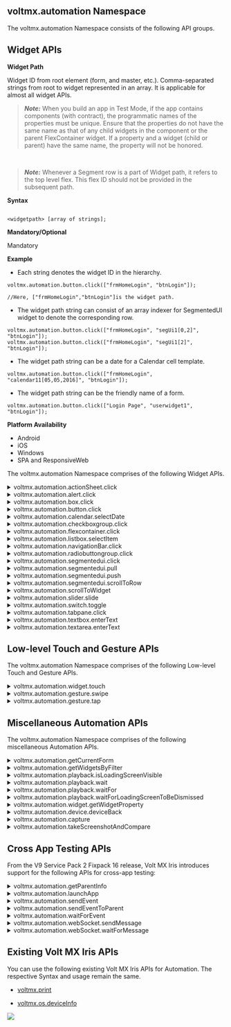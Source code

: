                             


## <a id="voltmxautomation-namespace"></a> voltmx.automation Namespace


The voltmx.automation Namespace consists of the following API groups.

Widget APIs
-----------

**Widget Path**

Widget ID from root element (form, and master, etc.). Comma-separated strings from root to widget represented in an array. It is applicable for almost all widget APIs.

> **_Note:_** When you build an app in Test Mode, if the app contains components (with contract), the programmatic names of the properties must be unique. Ensure that the properties do not have the same name as that of any child widgets in the component or the parent FlexContainer widget. If a property and a widget (child or parent) have the same name, the property will not be honored. 

<br>

> **_Note:_** Whenever a Segment row is a part of Widget path, it refers to the top level flex. This flex ID should not be provided in the subsequent path.

<b>Syntax</b>

```

<widgetpath> [array of strings];
```

<b>Mandatory/Optional</b>

Mandatory

<b>Example</b>

*   Each string denotes the widget ID in the hierarchy.
    

```
voltmx.automation.button.click(["frmHomeLogin", "btnLogin"]);

//Here, ["frmHomeLogin","btnLogin"]is the widget path.

```

*   The widget path string can consist of an array indexer for SegmentedUI widget to denote the corresponding row.
    

```
voltmx.automation.button.click(["frmHomeLogin", "segUi1[0,2]", "btnLogin"]);
voltmx.automation.button.click(["frmHomeLogin", "segUi1[2]", "btnLogin"]);
```

*   The widget path string can be a date for a Calendar cell template.

```
voltmx.automation.button.click(["frmHomeLogin", "calendar11[05,05,2016]", "btnLogin"]);
```

*   The widget path string can be the friendly name of a form.

```
voltmx.automation.button.click(["Login Page", "userwidget1", "btnLogin"]);
```

<b>Platform Availability</b>

*   Android
*   iOS
*   Windows
*   SPA and ResponsiveWeb

The voltmx.automation Namespace comprises of the following Widget APIs.

<details close markdown="block"><summary>voltmx.automation.actionSheet.click</summary> 

* * *

Triggers the click event on the provided action item, if it is visible. If the action item is not available, this API returns the No matching actionItem found message.

<b>Syntax</b>

```

voltmx.automation.actionSheet.click("actionItemTitle");
```

<b>Input Parameters</b>

  
| Parameters | Description |
| --- | --- |
| actionItemTitle [string] [Mandatory] | The name of the actionSheet item.|

 

<b>Example</b>

```
voltmx.automation.actionSheet.click("actionItemTitle");
```

<b>Return Values</b>

None

<b>Remarks</b>

Support for the record and playback features for this API is available from the V9 Service Pack 2 Fixpack 16 version of Volt MX Iris.

<b>Platform Availability</b>

*   iOS


* * *
</details>
<details close markdown="block"><summary>voltmx.automation.alert.click</summary> 

* * *

Clicks the provided button, if visible, for the Alert. If multiple alerts are simultaneously shown, this API clicks the most recent alert displayed on the screen.

<b>Syntax</b>

```

voltmx.automation.alert.click(<buttonIndex>);
```

<b>Input Parameters</b>

  
| Parameters | Description |
| --- | --- |
| buttonIndex \[0 or 1\] \[Optional\] | Alert widget supports two buttons. This APIs triggers the click on the YES label if the index is 0, and it triggers the click on the NO label if the index is 1. If the [alert type](voltmx.ui_functions_alert.md#alertType) is **information**, this API triggers the click on the OK label if the index is 0. If you do not pass any buttonIndex, the API triggers the click on the NO label for confirmation alerts and the OK label for information alerts. |

 

<b>Example</b>

```
voltmx.automation.alert.click(0);
```

<b>Return Values</b>

None

<b>Platform Availability</b>

*   Android
*   iOS
*   Windows

<b>Remarks</b>

While using Jasmine Test Automation on the Adaptive Web or Responsive Web platforms, you can use the [spyon](https://jasmine.github.io/api/3.1/global.md#spyOn) API that is provided by Jasmine to gain more control over the alerts.

For Example, you can use the `var spy = spyOn(window, '<method>').and.returnValue(<value>);` code snippet to always return the value that you specify.

The value of <method> and <value >depend on the [type of alert](voltmx.ui_functions_alert.md#alertType).  

*   For **information** and **error** alerts, replace `<method>` with `alert`, and replace the `<value>` parameter with `true`.  
    
*   For **confirmation** alerts, replace `<method>` with `confirm`, and replace the `<value>` parameter with either `true` or `false`.

<b>Example</b>

> ```
if("testcase", async
>     function() {
>         var spy = spyOn(window, 'confirm').and.returnValue(true);
>         voltmx.automation.button.click(["Form", "btn"]);
>         expect(spy).toBe(true);
>     });
> ```

* * *

</details>
<details close markdown="block"><summary>voltmx.automation.box.click</summary>

* * *

Triggers the Box click event on the specified widget, if it is visible and enabled.

<b>Syntax</b>

```

voltmx.automation.box.click (<widgetpath>);
```

<b>Input Parameters</b>

  
| Parameters | Description |
| --- | --- |
| widgetpath \[array of strings\] \[Mandatory\] | Widget ID from root element (form, and master, etc.). Comma-separated strings from root to widget represented in an array. |

 

<b>Example</b>

```
voltmx.automation.box.click(["frmHomeLogin","boxId"]);
```

<b>Return Values</b>

None

<b>Platform Availability</b>

*   Android
*   iOS
*   Windows
*   SPA and Responsive Web

* * *

</details>
<details close markdown="block"><summary>voltmx.automation.button.click</summary>

* * *

Triggers the Button click event on the specified widget, if it is visible and enabled.

<b>Syntax</b>

```

voltmx.automation.button.click (<widgetpath>);
```

<b>Input Parameters</b>

  
| Parameters | Description |
| --- | --- |
| widgetpath \[array of strings\] \[Mandatory\] | Widget ID from root element (form, and master, etc.). Comma-separated strings from root to widget represented in an array. |

 

<b>Example</b>

```

voltmx.automation.button.click(["frmHomeLogin","btnLogin"]);
voltmx.automation.button.click(["frmHomeLogin","segUi1[0,2]", "btnLogin"]);
voltmx.automation.button.click(["frmHomeLogin","segUi1[2]", "btnLogin"]);
```

<b>Return Values</b>

None

<b>Platform Availability</b>

*   Android
*   iOS
*   Windows
*   SPA and ResponsiveWeb

* * *

</details>
<details close markdown="block"><summary>voltmx.automation.calendar.selectDate</summary>

* * *

Triggers the Calendar click event on the specified widget, if it is visible and enabled.

> **_Note:_** Supported view type is pop-up grid

<b>Syntax</b>

```

voltmx.automation.calendar.selectDate (<widgetpath>, <newDate>);
```

<b>Input Parameters</b>

  
| Parameters | Description |
| --- | --- |
| widgetpath \[array of strings\] \[Mandatory\] | Widget ID from root element (form, and master, etc.). Comma-separated strings from root to widget represented in an array. |
| newDate \[array\] \[Mandatory\] | Array representation of a date in mm/dd/yyyy format as \[mm, dd, yyyy\] co-ordinate. This format is irrespective of the calendar format. |

 

<b>Example</b>

```

voltmx.automation.calendar.selectDate(["frmHomeLogin","calenderId"], [12,15,2017]);
```

<b>Return Values</b>

None

> **_Note:_** Automation is supported only for the Calendar default view.

<b>Platform Availability</b>

*   Android
*   iOS
*   Windows
*   SPA and ResponsiveWeb

* * *

</details>
<details close markdown="block"><summary>voltmx.automation.checkboxgroup.click</summary>

* * *

Triggers the CheckBoxGroup click event on the specified widget, if it is visible and enabled.

<b>Syntax</b>

```

voltmx.automation.checkboxgroup.click (<widgetpath>, <chkBoxKey>);
```

<b>Input Parameters</b>

  
| Parameters | Description |
| --- | --- |
| widgetpath \[array of strings\] \[Mandatory\] | Widget ID from root element (form, and master, etc.). Comma-separated strings from root to widget represented in an array. |
| chkBoxKey \[array/integer\] \[Mandatory\] | CheckBoxGroup item that is to be clicked. > **_Note:_** The value of the chkBoxKey must be an Integer for the Table viewType. For all other viewTypes, the value of the chkBoxKey must be an array. |

 

<b>Example</b>

```

voltmx.automation.checkboxgroup.click(["frmHomeLogin","checkboxgroupId"], "checkBoxKey");
```

<b>Return Values</b>

None

<b>Platform Availability</b>

*   Android
*   iOS
*   Windows
*   SPA and ResponsiveWeb

* * *

</details>
<details close markdown="block"><summary>voltmx.automation.flexcontainer.click</summary>

* * *

Triggers the FlexContainer click event on the specified widget, if it is visible and enabled.

<b>Syntax</b>

```

voltmx.automation.flexcontainer.click (<widgetpath>);
```


<b>Input Parameters</b>

  
| Parameters | Description |
| --- | --- |
| widgetpath \[array of strings\] \[Mandatory\] | Widget ID from root element (form, and master, etc.). Comma-separated strings from root to widget represented in an array. |

 

<b>Example</b>

```
voltmx.automation.flexcontainer.click(["frmHomeLogin","flexContainerId"]);
```

<b>Return Values</b>

None

<b>Platform Availability</b>

*   Android
*   iOS
*   Windows
*   SPA and ResponsiveWeb

* * *

</details>
<details close markdown="block"><summary>voltmx.automation.listbox.selectItem</summary>

* * *

Triggers the ListBox click event on the specified widget, if it is visible and enabled.

<b>Syntax</b>

```

voltmx.automation.listbox.selectItem(<widgetpath>, <key>);
```

<b>Input Parameters</b>

  
| Parameters | Description |
| --- | --- |
| widgetpath \[array of strings\] \[Mandatory\] | Widget ID from root element (form, and master, etc.). Comma-separated strings from root to widget represented in an array. |
| key \[string/integer\] \[Mandatory\] | Indicates the key in the ListBox for which item is to be clicked. > **_Note:_** The value of the key must be an Integer for the Table viewType. For all other viewTypes, the value of the key must be a string. |

 

<b>Return Values</b>

None

<b>Example</b>

```

voltmx.automation.listbox.selectItem(["frmHomeLogin","listbox"], "key1");

```

<b>Platform Availability</b>

*   Android
*   iOS
*   Windows
*   SPA and ResponsiveWeb

* * *

</details>
<details close markdown="block"><summary>voltmx.automation.navigationBar.click</summary>

* * *

Triggers the click event on the barButton item of the navigation bar, if it is visible and enabled.

<b>Syntax</b>

```

voltmx.automation.navigationBar.click("barButtonId");
```

<b>Input Parameters</b>

  
| Parameters | Description |
| --- | --- |
| barButtonId [string] [Mandatory] | The ID of the BarButtonItem.|


<b>Return Values</b>

None

<b>Example</b>

```

voltmx.automation.navigationBar.click("barButtonId");

```

<b>Remarks</b>

Support for the record and playback features for this API is available from the V9 Service Pack 2 Fixpack 16 version of Volt MX Iris.

<b>Platform Availability</b>

*   iOS

* * *

</details>
<details close markdown="block"><summary>voltmx.automation.radiobuttongroup.click</summary>

* * *

Triggers the RadioButtonGroup click event on the specified widget, if it is visible and enabled.

<b>Syntax</b>

```

voltmx.automation.radiobuttongroup.click(<widgetpath>, <key>);
```

<b>Input Parameters</b>

  
| Parameters | Description |
| --- | --- |
| widgetpath \[array of strings\] \[Mandatory\] | Widget ID from root element (form, and master, etc.). Comma-separated strings from root to widget represented in an array. |
| key \[string/integer\] \[Mandatory\] | Radiobutton key that needs to be clicked. > **_Note:_** The value of the key must be an Integer for the Table viewType. For all other viewTypes, the value of the key must be a string. |

 

<b>Example</b>

```
voltmx.automation.radiobuttongroup.click(["frmHomeLogin","rdBtnId"], "rdBtnkey");
```

<b>Return Values</b>

None

<b>Platform Availability</b>

*   Android
*   iOS
*   Windows
*   SPA and ResponsiveWeb

* * *

</details>
<details close markdown="block"><summary>voltmx.automation.segmentedui.click</summary>

* * *

Triggers the SegmentedUI click event on the specified widget, if it is visible and enabled.

<b>Syntax</b>

```

voltmx.automation.segmentedui.click(<widgetpath>);
```

<b>Input Parameters</b>

  
| Parameters | Description |
| --- | --- |
| widgetpath \[array of strings\] \[Mandatory\] | Widget ID from root element (form, and master, etc.). Comma-separated strings from root to widget represented in an array. |

 

<b>Example</b>

```
voltmx.automation.segmentedui.click(["frmHomeLogin","segmentedUIId[0,2]"]);
```

<b>Return Values</b>

None

> **_Note:_** Automation is supported only for the Segment table view.

<b>Platform Availability</b>

*   Android
*   iOS
*   Windows
*   SPA and ResponsiveWeb

* * *

</details>
<details close markdown="block"><summary>voltmx.automation.segmentedui.pull</summary>

* * *

Triggers the onPull event on the SegmentedUI, if it is set.

<b>Syntax</b>

```

voltmx.automation.segmentedui.pull(<widgetpath>);
```

<b>Input Parameters</b>

  
| Parameters | Description |
| --- | --- |
| widgetpath \[array of strings\] \[Mandatory\] | Widget ID from root element (form, and master, etc.). Comma-separated strings from root to widget represented in an array. |

<b>Example</b>

```
voltmx.automation.segmentedui.pull(["frmHomeLogin","segmentedUIId"]);

```

<b>Return Values</b>

None

> **_Note:_** Automation is supported only for the Segment table view.

<b>Platform Availability</b>

*   Android
*   iOS
*   ResponsiveWeb

* * *

</details>
<details close markdown="block"><summary>voltmx.automation.segmentedui.push</summary>

* * *

Triggers the onPush event on the SegmentedUI, if it is set.

<b>Syntax</b>

```

voltmx.automation.segmentedui.push(<widgetpath>);
```

<b>Input Parameters</b>

  
| Parameters | Description |
| --- | --- |
| widgetpath \[array of strings\] \[Mandatory\] | Widget ID from root element (form, and master, etc.). Comma-separated strings from root to widget represented in an array. |

<b>Example</b>

```
voltmx.automation.segmentedui.push(["frmHomeLogin"," segmentedUIId "]);
```

<b>Return Values</b>

None

> **_Note:_** Automation is supported only for the Segment table view.

<b>Platform Availability</b>

*   Android
*   iOS
*   ResponsiveWeb

* * *

</details>
<details close markdown="block"><summary>voltmx.automation.segmentedui.scrollToRow</summary>

* * *

Triggers the segment to scroll to the row specified by the index of the specified widget, if it is visible and enabled.

<b>Syntax</b>

```

voltmx.automation.segmentedui.scrollToRow(<widgetpath>);
```

<b>Input Parameters</b>

  
| Parameters | Description |
| --- | --- |
| widgetpath \[array of strings\] \[Mandatory\] | Widget ID from root element (form, and master, etc.). Comma-separated strings from root to widget represented in an array. |

 

<b>Example</b>

```
voltmx.automation.segmentedui.scrollToRow(["frmHomeLogin"," segmentedUIId[12]"]);
voltmx.automation.segmentedui.scrollToRow(["frmHomeLogin"," segmentedUIId[1,3]"]);

```

<b>Return Values</b>

None

> **_Note:_** Automation is supported only for the Segment table view.

Remarks

The voltmx.automation.segmentedui.scrollToRow API does not work on the section header of the Segment.

<b>Platform Availability</b>

*   Android
*   iOS
*   Windows
*   SPA and ResponsiveWeb

* * *

</details>
<details close markdown="block"><summary>voltmx.automation.scrollToWidget</summary>

* * *

Scrolls to ensure that the widget appears in view. It is an awaitable API.

<b>Syntax</b>

```

voltmx.automation.scrollToWidget(<widgetpath>);
```

<b>Input Parameters</b>

  
| Parameter | Description |
| --- | --- |
| widgetpath \[array of strings\] \[Mandatory\] | Widget ID from root element (form, and master, etc.). Comma-separated strings from root to widget represented in an array. |

 

<b>Example</b>

```
await voltmx.automation.scrollToWidget(["frmHomeLogin","btnLogin"]);

```

<b>Return Values</b>

None

> **_Note:_** If segment is a part of widgetpath, then it scrolls only to the segment.

<b>Platform Availability</b>

*   Android
*   iOS
*   Windows
*   SPA and ResponsiveWeb

* * *

</details>
<details close markdown="block"><summary>voltmx.automation.slider.slide</summary>

* * *

Triggers the Slider slide event on the specified widget, if it is visible and enabled.

<b>Syntax</b>

```

voltmx.automation.slider.slide(<widgetpath>, <newValue>);
```

<b>Input Parameters</b>

  
| Parameters | Description |
| --- | --- |
| widgetpath \[array of strings\] \[Mandatory\] | Widget ID from root element (form, and master, etc.). Comma-separated strings from root to widget represented in an array. |
| newValue \[number\] \[Mandatory\] | New slider value within a minimum and maximum range. |

 

<b>Example</b>

```
voltmx.automation.slider.slide(["frmHomeLogin","sliderId"], 25);
```

<b>Return Values</b>

None

<b>Platform Availability</b>

*   Android
*   iOS
*   Windows
*   SPA and ResponsiveWeb

* * *

</details>
<details close markdown="block"><summary>voltmx.automation.switch.toggle</summary>

* * *

Toggles the Switch between ON/OFF on the specified widget, if it is visible and enabled.

<b>Syntax</b>

```

voltmx.automation.switch.toggle(<widgetpath>);
```

<b>Input Parameters</b>

  
| Parameter | Description |
| --- | --- |
| widgetpath \[array of strings\] \[Mandatory\] | Widget ID from root element (form, and master, etc.). Comma-separated strings from root to widget represented in an array. |

<b>Example</b>

```
voltmx.automation.switch.toggle(["frmHomeLogin","switchId"]);
```

<b>Return Values</b>

None

<b>Platform Availability</b>

*   Android
*   iOS
*   Windows
*   SPA and ResponsiveWeb

* * *

</details>
<details close markdown="block"><summary>voltmx.automation.tabpane.click</summary>

* * *

Clicks the tab with the specified tabID on the TabPane widget, if it is visible and enabled.

<b>Syntax</b>

```

voltmx.automation.tabpane.click(<widgetpath>, <tabID>);
```

<b>Input Parameter</b>

  
| Parameter | Description |
| --- | --- |
| widgetpath \[array of strings\] \[Mandatory\] | Widget ID from root element (form, and master, etc.). Comma-separated strings from root to widget represented in an array. |
| tabID \[string\] \[Mandatory\] | The tabID name. |

 

<b>Example</b>

```
voltmx.automation.tabpane.click(["frmHomeLogin","tabpaneId"], ”tabId”);
```

> **_Note:_** Automation is supported only for the TabPane default view.

<b>Return Values</b>

None

<b>Platform Availability</b>

*   Android
*   iOS
*   Windows
*   SPA and ResponsiveWeb

* * *

</details>
<details close markdown="block"><summary>voltmx.automation.textbox.enterText</summary>

* * *

Enters the specified text into the TextBox, if it is visible and enabled.

<b>Syntax</b>

```

voltmx.automation.textbox.enterText(<widgetpath>, <newText>, <Array of objects with options to raise an event>);
```

<b>Input Parameters</b>

  
| Parameter | Description |
| --- | --- |
| widgetpath \[array of strings\] \[Mandatory\] | Widget ID from root element (form, and master, etc.). Comma-separated strings from root to widget represented in an array. |
| newText \[string\] \[Mandatory\] | New text to be set to the TextBox. Specify null to clear the text. |
| Array of Objects \[array of objects\] \[Optional\] | An array of JSON Objects where each object contains options that can be specified as part of the KeyboardEvent Object, such as key, keyCode, [Event Modifier Initializers](https://www.w3.org/TR/uievents#event-modifier-initializers). > **_Note:_** This parameter is only available on the Responsive Web platform. |

 

<b>Example</b>

```
voltmx.automation.textbox.enterText(["frmHomeLogin","textbox"], “sampleText”, [{ modifierCapsLock: true,
        key: 'A'
    }, {
        modifierCapsLock: true,
        key: 'B'
    }, {
        modifierCapsLock: false,
        key: 'c'
    }, {
        modifierCapsLock: false,
        key: 'f'
    }, {
        modifierCapsLock: false,
        key: 'd'
    }, {
        modifierCapsLock: true,
        key: 'E'
    }, {
        modifierCapsLock: false,
        keyCode: 13
    } // For enter key
]);
```

<b>Return Values</b>

None

<b>Platform Availability</b>

*   Android
*   iOS
*   Windows
*   SPA
*   Responsive Web

* * *

</details>
<details close markdown="block"><summary>voltmx.automation.textarea.enterText</summary>

* * *

Enters the specified text into the TextArea, if it is visible and enabled.

<b>Syntax</b>

```

voltmx.automation.textarea.enterText(<widgetpath>, <newText>, <Array of objects with options to raise an event>);
```

<b>Input Parameters</b>

  
| Parameter | Description |
| --- | --- |
| widgetpath \[array of strings\] \[Mandatory\] | Widget ID from root element (form, and master, etc.). Comma-separated strings from root to widget represented in an array. |
| newText \[string\] \[Mandatory\] | New text to be set to the TextArea. Specify null to clear the text. |
| Array of Objects \[array of objects\] \[Optional\] | An array of JSON Objects where each object contains options that can be specified as part of the KeyboardEvent Object, such as key, keyCode, [Event Modifier Initializers](https://www.w3.org/TR/uievents#event-modifier-initializers). > **_Note:_** This parameter is only available on the Responsive Web platform. |

 

<b>Example</b>

```
voltmx.automation.textarea.enterText(["frmHomeLogin","textAreaId"], "sample", [{
        modifierCapsLock: true,
        key: 'A'
    }, {
        modifierCapsLock: true,
        key: 'B'
    }, {
        modifierCapsLock: false,
        key: 'c'
    }, {
        modifierCapsLock: false,
        key: 'f'
    }, {
        modifierCapsLock: false,
        key: 'd'
    }, {
        modifierCapsLock: true,
        key: 'E'
    }, {
        modifierCapsLock: false,
        keyCode: 13
 } // For enter key
]);
```

<b>Return Values</b>

None

<b>Platform Availability</b>

*   Android
*   iOS
*   Windows
*   SPA
*   Responsive Web

* * *
</details>

## <a id="low-level-touch-and-gesture-apis"></a> Low-level Touch and Gesture APIs


The voltmx.automation Namespace comprises of the following Low-level Touch and Gesture APIs.

<details close markdown="block"><summary>voltmx.automation.widget.touch</summary>

* * *

Triggers the touch event on the specified widget, if it is visible and enabled.

<b>Syntax</b>

```

voltmx.automation.widget.touch(<widgetpath>, <startPoint>, <movePoints>, <endpoint>, <Object with options for raising an event>);
```

<b>Input Parameters</b>

  
| Parameter | Description |
| --- | --- |
| widgetpath \[array of strings\] \[Mandatory\] | Widget ID from root element (form, and master, etc.). Comma-separated strings from root to widget represented in an array. |
| startPoint \[array\] \[Mandatory\] | Represents the start point as \[x, y\] co-ordinates. Alternatively, this can be assigned a null value. |
| movePoints \[array\] \[Mandatory\] | Represents an array of interim points such as \[\[x1, y1\], \[x2, y2\]…\[xn, yn\]\]. Alternatively, this can be assigned a null value. |
| endpoint \[array\] \[Mandatory\] | Represents the end point as \[x, y\] co-ordinates. Alternatively, this can be assigned a null value. |
| Array of Objects \[array of objects\] \[Optional\] | An array of JSON Objects where each object contains options that can be specified as part of the KeyboardEvent Object, such as [Event Modifier Initializers](https://www.w3.org/TR/uievents#event-modifier-initializers). > **_Note:_** This parameter is only available on the Responsive Web platform. |

 

<b>Example</b>

```
voltmx.automation.widget.touch(["Home Page", "appMenuOption2"], [1, 1], [
    [30, 1],
    [50, 1],
    [60, 1],
] 
  [100,1]
  {modifierCapsLock: true}
  );
```

<b>Return Values</b>

None

<b>Platform Availability</b>

*   Android
*   iOS
*   Windows
*   SPA
*   Responsive Web

* * *
</details>

<details close markdown="block"><summary>voltmx.automation.gesture.swipe</summary>

* * *

Use this API to automate the Swipe gesture on the specified widget, if it is visible and enabled.

<b>Syntax</b>

```

voltmx.automation.gesture.swipe([<widgetpath>], <gestureInfo>);
```

<b>Parameters</b>

<table>
<tr>
<th>Parameters</th>
<th>Description</th>
</tr>
<tr>
<td>widgetpath [array of strings] [Mandatory]</td>
<td>Widget ID from root element (such as form, master, etc.). It is an array of comma-separated strings from root to widget.</td>
</tr>
<tr>
<td>gestureInfo [object] [Mandatory]</td>
<td>
<p>A JSON object that contains the following key-value pairs:</p>
<ul>
<li><b>point</b> [X co-ordinate, Y co-ordinate]: The coordinates at which the gesture must be applied.</li>
<li>
<b>swipeDirection</b> [Integer]: The direction in which the swipe gesture must be applied. You can provide the following values for the swipeDirection key:
<ul>
<li>1 → Right to left</li>
<li>2 → Left to right</li>
<li>3 → Bottom to top</li>
<li>4 → Top to bottom</li>
</ul>
</li>
<li><b>fingers</b> [Number]: The number of fingers to be used for the gesture.</li>
</ul>
</td>
</tr>
</table>


<b>Return Values</b>

None
 

<b>Example</b>

```
voltmx.automation.gesture.swipe(["Home Page", "appMenuOption2"], {
   “point”:[30,1],
  “swipeDirection”: 2, 
  “fingers”:1
});
```



<b>Platform Availability</b>

*   Android
*   iOS


* * *
</details>

<details close markdown="block"><summary>voltmx.automation.gesture.tap</summary>

* * *

Use this API to automate the Tap gesture on the specified widget, if it is visible and enabled.

<b>Syntax</b>

```

voltmx.automation.gesture.tap([<widgetpath>], <gestureInfo>);
```

<b>Parameters</b>

<table>
<tr>
<th>Parameters</th>
<th>Description</th>
</tr>
<tr>
<td>widgetpath [array of strings] [Mandatory]</td>
<td>Widget ID from root element (such as form, master, etc.). It is an array of comma-separated strings from root to widget.</td>
</tr>
<tr>
<td>gestureInfo [object] [Mandatory]</td>
<td>
<p>A JSON object that contains the following key-value pairs:</p>
<ul>
<li><b>point</b> [X co-ordinate, Y co-ordinate]: The coordinates at which the gesture must be applied.</li>
<li><b>taps</b> [Number]: The number of taps for the gesture to be applied.</li>
<li><b>fingers</b> [Number]: The number of fingers to be used for the gesture.</li>
</ul>
</td>
</tr>
</table>


<b>Return Values</b>

None
 

<b>Example</b>

```
voltmx.automation.gesture.tap(["Home Page", "appMenuOption2"], {
“point”:[30,1],
“taps”: 2,
“fingers”:1
});
```



<b>Platform Availability</b>

*   Android
*   iOS


* * *
</details>



Miscellaneous Automation APIs
-----------------------------

The voltmx.automation Namespace comprises of the following miscellaneous Automation APIs.

<details close markdown="block"><summary>voltmx.automation.getCurrentForm</summary>

* * *

Returns the name of the current Form.

<b>Syntax</b>

```

voltmx.automation.getCurrentForm();
```

<b>Input Parameters</b>

None

 

<b>Example</b>

```
voltmx.automation.getCurrentForm();
```

<b>Return Values</b>

String - Returns the Form ID of the current Form.

<b>Platform Availability</b>

*   Android
*   iOS
*   SPA
*   Responsive Web

* * *

</details>
<details close markdown="block"><summary>voltmx.automation.getWidgetsByFilter</summary>

* * *

Retrieves the paths of the child widgets of the container widget, based on the filters applied.

<b>Syntax</b>

```

voltmx.automation.getWidgetsByFilter(ContainerWidgetPath, Filters, SearchableWidgets);
```

<b>Input Parameters</b>

  
| Parameters | Description |
| --- | --- |
| containerWidgetPath\[Array\] | This is a mandatory parameter. This parameter specifies the path of the container widget for which the search and filter criteria must be applied. The ContainerWidgetPath parameter only accepts the paths of container widgets such as Form and FlexContainer and FlexScrollContainer widgets. > **_Note:_** Volt MX Iris does not provide support to apply search filters for the child widgets of group widgets (such as Segment, ListBox, TabPane, and Components). However, you can search for the properties of the group widgets. |
| filters \[Array\] | This is a mandatory parameter. This parameter contains an array of search conditions. If you provide multiple filters, only the widget paths that satisfy all the filters are returned. The array for the Filters parameter must contain the following information: **property** \[String\]: Specifies the widget property for which the search criteria applies. **value** \[Object\]: Specifies the value of the widget property for which the search criteria applies. The JSON Object can have a String, Number, or Boolean value. **caseSensitive** \[Boolean\]: Specifies if the search criteria for the property parameter must consider the case of the string. The default value for this key is **true**. This is an optional parameter and is only applicable if the type of the value parameter is String. **searchCriteria** \[Constant\]: Specifies the criteria for searching the value of a property. This is an optional parameter and can have the following constant values for supported criteria:voltmx.automation.SEARCH\_CRITERIA\_EQUALvoltmx.automation.SEARCH\_CRITERIA\_CONTAINSvoltmx.automation.SEARCH\_CRITERIA\_STARTSWITHvoltmx.automation.SEARCH\_CRITERIA\_ENDSWITHvoltmx.automation.SEARCH\_CRITERIA\_GREATERvoltmx.automation.SEARCH\_CRITERIA\_GREATER\_EQUALvoltmx.automation.SEARCH\_CRITERIA\_LESSERvoltmx.automation.SEARCH\_CRITERIA\_LESSER\_EQUAL> **_Note:_** The default value for this parameter is voltmx.automation.SEARCH\_CRITERIA\_EQUAL. |
| searchableWidgets \[Array of Constants\] | This is an optional parameter. This parameter contains an array of constants that specify the widgets to be searched. The array for the searchableWidgets parameter can contain the following widget constants: voltmx.automation.widget.BUTTON voltmx.automation.widget.CALENDAR voltmx.automation.widget.CHECKBOXGROUP voltmx.automation.widget.FLEXCONTAINER voltmx.automation.widget.FLEXSCROLLCONTAINER voltmx.automation.widget.LABEL voltmx.automation.widget.LISTBOX voltmx.automation.widget.RADIOBUTTONGROUP voltmx.automation.widget.SEGMENTEDUI voltmx.automation.widget.SLIDER voltmx.automation.widget.SWITCH voltmx.automation.widget.TABPANE voltmx.automation.widget.TEXTAREA voltmx.automation.widget.TEXTBOX |

 

<b>Example</b> 1

```
widgetList= voltmx.automation.getWidgetsByFilter(
  [“form1”],
  [
    {
      property: “text”,
      value: “Buttontext”,
      caseSensitive: false,
      searchCriteria: voltmx.automation.SEARCH_CRITERIA_CONTAINS
    }
  ],
  [voltmx.automation.widget.BUTTON]
  );

voltmx.automation.button.click(widgetList[0]);
```

<b>Example</b> 2

```
widgetList= voltmx.automation.getWidgetsByFilter(
  [“form1”, “flex1”],
  [
    {
      property: “text”,
      value: “Buttontext”, 
      caseSensitive: false, 
      searchCriteria: voltmx.automation.SEARCH_CRITERIA_STARTSWITH
    },
    {
      property: “isVisible”, 
      value: true, 
      searchCriteria: voltmx.automation.SEARCH_CRITERIA_EQUAL
    },
    {
      property : "zIndex",
      value : 2, 
      searchCriteria :voltmx.automation.SEARCH_CRITERIA_GREATER_EQUAL
    }
  ],
  [
    voltmx.automation.widget.BUTTON,
    voltmx.automation.widget.LABEL,
    voltmx.automation.widget.TEXTBOX
  ]
);

voltmx.automation.waitFor(widgetList[0]);
```

<b>Return Values</b>

Array of widget paths (in an array format) that satisfy the search criteria.

For Example, `[ [“Form1”, “bnt1”], [“Form2”, “btn2”] ]`

<b>Platform Availability</b>

*   Android
*   iOS
*   SPA
*   Responsive Web

* * *

</details>
<details close markdown="block"><summary>voltmx.automation.playback.isLoadingScreenVisible</summary>

* * *

Returns the status of visibility of the loading screen.

<b>Syntax</b>

```

voltmx.automation.playback.isLoadingScreenVisible();
```

<b>Input Parameters</b>

None

 

<b>Example</b>

```
await voltmx.automation.playback.isLoadingScreenVisible();
```

<b>Return Values</b>

Boolean

Returns true if the loading screen is visible on the screen.

Returns false if the loading screen is not visible on the screen.

<b>Platform Availability</b>

*   Android
*   iOS
*   SPA and ResponsiveWeb

* * *

</details>
<details close markdown="block"><summary>voltmx.automation.playback.wait</summary>

* * *

Introduces a delay time in the playback as specified. It is an awaitable API.

<b>Syntax</b>

```

voltmx.automation.playback.wait(<delayTime>);
```

<b>Input Parameters</b>

  
| Parameter | Description |
| --- | --- |
| delayTime \[number\] \[Mandatory\] | Time delay in millisecond. |

 

<b>Example</b>

```
await voltmx.automation.playback.wait(2000);
```

<b>Return Values</b>

None

<b>Platform Availability</b>

*   Android
*   iOS
*   Windows
*   SPA and ResponsiveWeb

* * *

</details>
<details close markdown="block"><summary>voltmx.automation.playback.waitFor</summary>

* * *

Waits for the widget to load completely. It is an awaitable API.

<b>Syntax</b>

```

voltmx.automation.playback.waitFor(<widgetpath> , <timeout in ms>);
```

<b>Input Parameters</b>

  
| Parameters | Description |
| --- | --- |
| widgetpath \[array of strings\] \[Mandatory\] | Widget ID from root element (form, and master, etc.). Comma-separated strings from root to widget represented in an array. |
| timeout \[number\] | It is an optional parameter. The timeout parameter must be specified in milliseconds. If the timeout is not specified, the API waits until the widget appears. |

 

<b>Example</b>

```
await voltmx.automation.playback.waitFor(["Home Page", "amountSpentLabel"]);
```

<b>Return Values</b>

Boolean

Returns true if the widget is found within the timeout period.

Returns false if the wdget is not found within the timeout period.

<b>Platform Availability</b>

*   Android
*   iOS
*   Windows
*   SPA and ResponsiveWeb

* * *

</details>
<details close markdown="block"><summary>voltmx.automation.playback.waitForLoadingScreenToBeDismissed</summary>

* * *

Waits for the loading screen to be dismissed or disappear. It is an awaitable API.

<b>Syntax</b>

```

voltmx.automation.playback.waitForLoadingScreenToBeDismissed(<timeout in ms>);
```

<b>Input Parameters</b>

  
| Parameters | Description |
| --- | --- |
| timeout \[number\] | It is an optional parameter. The timeout parameter must be specified in milliseconds. If the timeout is not specified, the API waits until the widget appears. |

 

<b>Example</b>

```
await voltmx.automation.playback.waitForLoadingScreenToBeDismissed("amountSpentLabel");
```

<b>Return Values</b>

Boolean

Returns true if there is no loading screen or the loading screen has disappeared.

Returns false if the loading screen is visible on the screen.

<b>Platform Availability</b>

*   Android
*   iOS
*   SPA and ResponsiveWeb

* * *

</details>
<details close markdown="block"><summary>voltmx.automation.widget.getWidgetProperty</summary>

* * *

Returns the particular Volt MX-defined property on the specified widget.

<b>Syntax</b>

```

voltmx.automation.widget.getWidgetProperty(<widgetpath>, <propertyName>);
```

<b>Input Parameters</b>

  
| Parameter | Description |
| --- | --- |
| widgetpath \[array of strings\] \[Mandatory\] | Widget ID from root element (form, and master, etc.). Comma-separated strings from root to widget represented in an array. |
| propertyName \[string\] \[Mandatory\] | Widget property name. |

 

<b>Example</b>

```
var labelText = voltmx.automation.widget.getWidgetProperty (["Home Page", "amountSpentLabel"], "text");
```

<b>Return Values</b>

The value of the property specified for the widget

<b>Platform Availability</b>

*   Android
*   iOS
*   Windows
*   SPA and ResponsiveWeb

* * *

</details>
<details close markdown="block"><summary>voltmx.automation.device.deviceBack</summary>

* * *

Invokes the back action of the device. It is an awaitable API.

<b>Syntax</b>

```

voltmx.automation.device.deviceBack();
```

<b>Input Parameters</b>

None

<b>Example</b>

```
await voltmx.automation.device.deviceBack();
```

<b>Return Values</b>

None

<b>Platform Availability</b>

*   Android
*   iOS
*   Windows
*   SPA and ResponsiveWeb

* * *

</details>
<details close markdown="block"><summary>voltmx.automation.capture</summary>

* * *

The api takes a screenshot of the widget passed. If the widget does not pass, the screenshot captures the entire screen.

<b>Syntax</b>

```

voltmx.automation.capture(<widgetpath>);
```

<b>Input Parameters</b>

  
| Parameter | Description |
| --- | --- |
| widgetpath \[array of strings\] \[Mandatory\] | Widget ID from root element (form, and master, etc.). Comma-separated strings from root to widget represented in an array. If you do not specify this parameter, the screenshot of the entire current screen is taken. |

 

<b>Example</b>

```
voltmx.automation.capture(["frmHomeLogin","btnLogin"]);
voltmx.automation.capture();

```

<b>Return Values</b>

None

<b>Platform Availability</b>

*   Android
*   iOS
*   Windows

* * *
</details>

<details close markdown="block"><summary>voltmx.automation.takeScreenshotAndCompare</summary>

* * *

This API allows the framework to capture a screenshot and send it to the Volt MX Automator tool along with a filename for the screenshot. The API then waits for the Automator tool to compare the screenshot with the baseline image and returns the result. This is an awaitable API.

<b>Syntax</b>

```

voltmx.automation.takeScreenshotAndCompare(screenshotFilename, options);
```

<b>Input Parameters</b>

  
<table>
<tr>
<th>Parameter</th>
<th>Description</th>
</tr>
<tr>
<td>screenshotFilename [String] [Mandatory]</td>
<td>The file name for the screenshot. Volt MX Iris saves the screenshot for a particular platform (and channel) in the respective folder with this file name.</td>
</tr>
<tr>
<td>options [JSON Object] [Mandatory]</td>
<td>
<p>The configuration details used to capture and compare the screenshot. A JSON Object that contains the following key-value pairs:</p>
<ul>
<li><b>threshold</b>[Number]: The threshold value used to compare the images. The value must be a number between 0 and 100 in percentage (for example, if you provide the value as 20, the threshold is 20%). The default value of this parameter is 0.</li>
<li><b>screenshotType</b>: The type of screenshot to be captured. The supported values for this parameter are fullscreen and widget.
<li><b>widgetpath</b>[array of strings]: The path of the widget (Widget ID) from the root element (for example, form or master) represented in an array of comma-separated strings. You must provide the value for this parameter in case of widget-level screenshots. If you do not specify this parameter, Volt MX Iris captures the screenshot of the entire current screen.</li>
</ul>
</td>
</tr>
</table>

 

<b>Example</b>

```
var options = {
    threshold = 1000,
    screenshotType = widget,
    widgetpath = ["frmHomeLogin", "btnLogin"]
}
voltmx.automation.takeScreenshotAndCompare("TestScreen", options);
```

<b>Return Values</b>

Boolean

* Returns true if both the images match.
* Returns false if the images do not match or if the images are not available.

<b>Platform Availability</b>

*   Android
*   iOS
*   Responsive Web

* * *
</details>



## <a id="cross-app-testing-apis"></a> Cross App Testing APIs


From the V9 Service Pack 2 Fixpack 16 release, Volt MX Iris introduces support for the following APIs for cross-app testing:

<details close markdown="block"><summary id ="getParentInfo">voltmx.automation.getParentInfo</summary>

* * *

This API returns a JSON Object (dictionary) that contains the details of the application that launched the current app.

<b>Syntax</b>

```

voltmx.automation.getParentInfo();
```

<b>Return Values</b>  
  
  A JSON Object that contains the following keys:
  
  |Parameters|Description|
  | --- | --- |
  |appName [String]|The name of the parent application.|
  |windowRef [Object]|A window reference object of the parent application.|
  |queryParams [JSON Object]|A JSON Object that contains all the queryParams that are passed while launching the current application. The return value is null if no params are passed.|
  
  
<b>Platform Availability</b>

*   Responsive Web

* * *
</details>


<details close markdown="block"><summary id="launchApp">voltmx.automation.launchApp</summary>

* * *

This API is used to launch a new app from the current app .Each time you invoke this API with a proper URL, a new window is launched with the specified URL.

This API retrieves the following keys from the `IntegrationTests.json` file:


The **Application URL** to be launched is derived from the **URL** key.

The **testresources URL** is derived from **protocol** and **ScriptURL** keys.

These keys are associated with the **appName** and are appended to the query parameters as the **parentApp** parameter, which is the name of the current application.


<b>Syntax</b>

```

voltmx.automation.launchApp(options);
```

<b>Input Parameters</b>  
  
  A JSON Object that contains the following keys:
  
  |Parameters|Description|
  | --- | --- |
  |appName [String] - Mandatory|The name of the application to be launched.|
  |queryParams [JSON Object] - Optional|A JSON Object that contains a list of all the parameters to be sent in the queryParams that are passed to the application being launched. The JSON Object contains the following key that can be passed along with other custom keys: <br> . <b>testPlan</b> [Optional]: The Test Plan that is to be used by the app after it is launched. If this parameter is not specified, the API uses the testPlan.js file for execution.|


<b>Example</b>

```
var options = {
    "appName": "AppTwo",
    "queryParams": {
        "testPlan": "signUpPlan"
    }
}
var targetWindow = voltmx.automation.launchApp(options);
```

<b>Return Values</b> 

A WindowProxy (window reference) object which is a reference to the newly opened window.

If the specified window is not opened, the API returns a Null value.

  
<b>Platform Availability</b>

*   Responsive Web

* * *
</details>


<details close markdown="block"><summary id ="sendEvent">voltmx.automation.sendEvent</summary>

* * *

This API is used to send a message to another app that is associated with the current app. By using this API, you can resume the second application from the first and vice versa.


<b>Syntax</b>

```

voltmx.automation.sendEvent(options);
```

<b>Input Parameters</b>  
  
  _options_ - A JSON Object that contains the following keys:
  
  |Parameters|Description|
  | --- | --- |
  |windowRef [Object]|A window reference object returned from the [launchApp](#launchApp) API.|
  |eventName [String]|The name of the event for which the API must wait. The event name can be any user-defined string.|
  |appName [String]|The name of the app to which the event must be sent.|
  |data|The data that needs to be sent to the other app. The data can be of any datatype.|

<b>Example</b>

```
var options = {
    "windowRef": targetWindow,
    "eventName": 'emailid',
    "appName": "AppTwo",
    "data": {
        "email": "test@test.com"
    }
}
voltmx.automation.sendEvent(options);
```

<b>Return Values</b> 

Boolean

Returns true if the app is already launched and the message is posted.

Returns false if the recipient app is not launched and open.

  
<b>Platform Availability</b>

*   Responsive Web

* * *
</details>


<details close markdown="block"><summary id="sendEventToParent">voltmx.automation.sendEventToParent</summary>

* * *

This API is used to send a message to the parent app that is associated with the current app. By using this API, you can resume the application that launched the current application.


<b>Syntax</b>

```

voltmx.automation.sendEventToParent(options);;
```

<b>Input Parameters</b>  
  
  _options_ - A JSON Object that contains the following keys:
  
  |Parameters|Description|
  | --- | --- |
  |eventName [String]|The name of the event for which the API must wait. The event name can be any user-defined string.|
  |data|The data that needs to be sent to the other app. The data can be of any datatype.|


<b>Example</b>

```
var options = {     
  "eventName": 'emailid',
    "data": {
        "email": "test@test.com"
    }
}
voltmx.automation.sendEventToParent(options);
```

<b>Return Values</b> 

Boolean

Returns true if the app is already launched and the message is posted.

Returns false if the recipient app is not launched and open.

  
<b>Platform Availability</b>

*   Responsive Web

* * *
</details>


<details close markdown="block"><summary id="waitForEvent">voltmx.automation.waitForEvent</summary>

* * *

This API waits for the instructions from the other app that this API is used for. This API waits indefinitely to receive the instruction (with the same eventName) from the other app to resume execution.


<b>Syntax</b>

```

voltmx.automation.waitForEvent(options);
```

<b>Input Parameters</b>  
  
  _options_ - A JSON Object that contains the following keys:
  
  |Parameters|Description|
  | --- | --- |
  |maxWait[number]|It is an optional parameter. The maximum time in milliseconds for which the API must wait for the specified event to occur.|
  |eventName [String]|The name of the event for which the API must wait. The event name can be any user-defined string.|


<b>Example</b>

```
var options = {
maxWait : 2000,
eventName : "resume"
}
voltmx.automation.waitForEvent(options);
```

<b>Return Values</b> 

A JSON Object with the following key-value pairs:

* **eventReceived**: A boolean value that indicates if the event is received in time or not.
* **data**: A data object that is sent from the second app.

  
<b>Platform Availability</b>

*   Responsive Web

* * *
</details>


<details close markdown="block"><summary id="sendMessage">voltmx.automation.webSocket.sendMessage</summary>

* * *

This API is used to send messages to other client apps that are connected to the same WebSocket Server.


<b>Syntax</b>

```

voltmx.automation.webSocket.sendMessage(options);
```

<b>Input Parameters</b>  
  
  _options_ - A JSON Object that contains the following keys:
  
  |Parameters|Description|
  | --- | --- |
  |eventName [String]|The name of the event that must be executed in Temenos App Factory.|
  |data [String/Number/Object]|Additional data that must be passed in the message.|
  |to [String] - Optional|The Selenium client receiver of the non-voltmx app that uses the same WebSocket for communication.<br>The default value of this parameter is the clientID of the app from Temenos App Factory.<br>To send a message to a client app that is not on App Factory, set the value of this parameter as the clientID of the app.|


<b>Example</b>

```
voltmx.automation.webSocket.sendMessage ({
  "eventName": "<authenticate>",
 "data":string/number/object,
 "to": "<seleniumClientId/AppiumClientId>"
 }
);
```

  
<b>Platform Availability</b>

*  Android
*  iOS
*  Responsive Web

* * *
</details>

<details close markdown="block"><summary id="waitForMessage">voltmx.automation.webSocket.waitForMessage</summary>

* * *

This API waits until the specified event is received. This is an awaitable API.


<b>Syntax</b>

```

voltmx.automation.webSocket.waitForMessage(options);
```

<b>Input Parameters</b>  
  
  _options_ - A JSON Object that contains the following keys:
  
  |Parameters|Description|
  | --- | --- |
  |eventName [String] - Mandatory|The event that needs to be executed.<br>The API internally waits until it receives a message from the Selenium client with the same eventName.|
  |maxWait [Number] - Optional|The maximum amount of time (in milliseconds) that the API must wait for the event to be received.|



<b>Example</b>

```
await voltmx.automation.webSocket.waitForMessage(
{
 "eventName" : "executionDone"
 }
);
```

  
<b>Platform Availability</b>

*  Android
*  iOS
*  Responsive Web

* * *
</details>



<!-- ## <a name="pom"></a> Page Object Model APIs

From the V9 Service Pack 5 release, Volt MX Iris introduces support for the following APIs to support the Page Object Model approach in Jasmine Test Automation:

<details close markdown="block"><summary id="getPageObjects">voltmx.automation.pageObjectModel.getPageObjects</summary>

* * *

Use this API to retrieve and return the Page Objects for a specified Page.


<b>Syntax</b>

```

voltmx.automation.pageObjectModel.getPageObjects();
```

<b>Input Parameters</b>  
  
An array of JavaScript Objects that contains the following keys:
  
  |Parameters|Description|
  | --- | --- |
  |appName [String] [Mandatory]|The name of the app or project that the Page Object Model belongs to.|
  |id [String] [Mandatory]|The name of the Form, Template, or Component for which the Page Object Model is to be retrieved.|
  |type [Constant] [Optional]|It is an optional parameter. The type of Page for which the Page Objects are to be retrieved.<br>The type parameter can have the following values:<br> **.** ***voltmx.automation.pageObjectModel.TYPE_FORM*** [Constant]: Retrieve Page Objects for Forms.<br> **.** ***voltmx.automation.pageObjectModel.TYPE_COMPONENT*** [Constant]: Retrieve Page Objects for Components.<br> **.** ***voltmx.automation.pageObjectModel.TYPE_TEMPLATE*** [Constant]: Retrieve Page Objects for Templates.|


<b>Example 1</b>

```
var pageobjects = voltmx.automation.pageObjectModel.getPageObjects([
    {"appName" : "App1",  "id": "Form1", "type" : voltmx.automation.pageObjectModel.TYPE_FORM},
    {"appName" : "App1", "id": "comp.jasmineComp.comp1.comp1", "type" : voltmx.automation.pageObjectModel.TYPE_COMPONENT},
    {"appName" : "App1",  "id": "segRowTemplate1", "type" : voltmx.automation.pageObjectModel.TYPE_TEMPLATE}
]);
```

<b>Example 2</b>

```
var [form1_pom, form2_pom] = voltmx.automation.pageObjectModel.getPageObjects([
	{"appName" : "App1",  "id": "Form1"},
	{"appName" : "App1",  "id": "Form2"}
]);
```

<b>Return Values</b>

An array of Page Objects for the specified Pages in the JavaScript Object format. The order of the Page Objects returned and the size of the array returned is the same as the input array.

The API returns a Null value if a Page Object is not found for the specified Page.


<b>Remarks</b>

Use this API in a Test Case that uses Page Objects.

Here is a sample Test Case that uses the voltmx.automation.pageObjectModel.getPageObjects API to retrieve Page Object Models:

```
it("testCase1", async function () {
    var _pageobjects = voltmx.automation.pageObjectModel.getPageObjects([
 
        { "appName": "App1", "id": "Form1", "type": voltmx.automation.pageObjectModel.TYPE_FORM },
 
        { "appName": "App1", "id": "comp.jasmineComp.comp1.comp1", "type": voltmx.automation.pageObjectModel.TYPE_COMPONENT },
 
        { "appName": "App1", "id": "segRowTemplate1", "type": voltmx.automation.pageObjectModel.TYPE_TEMPLATE }
    ]);
    var Form1_pom = _pageobjects[0];
    var comp1_pom = _pageobjects[1];
    var template1_pom = _pageobjects[2];
 
    await voltmx.automation.playback.waitFor([Form1_pom._path, Form1_pom.Button1]);
    voltmx.automation.button.click([Form1_pom._path, Form1_pom.Button1]); //Form
 
    voltmx.automation.button.click([Form1_pom._path, Form1_pom.comp1Id, comp1_pom.BtnInComponent]); //Component
 
    voltmx.automation.button.click([Form1_pom._path, template1_pom.BtnInTemplate]); //Template	
});
]);
```

<b>Platform Availability</b>

*  Android
*  iOS
*  Responsive Web

* * *
</details>
 -->



Existing Volt MX Iris APIs
--------------------------------

You can use the following existing Volt MX Iris APIs for Automation. The respective Syntax and usage remain the same.

*   [voltmx.print](voltmx_functions.md#print)
    
*   [voltmx.os.deviceInfo](voltmx.os_functions.md#deviceInfo)

![](resources/prettify/onload.png)
